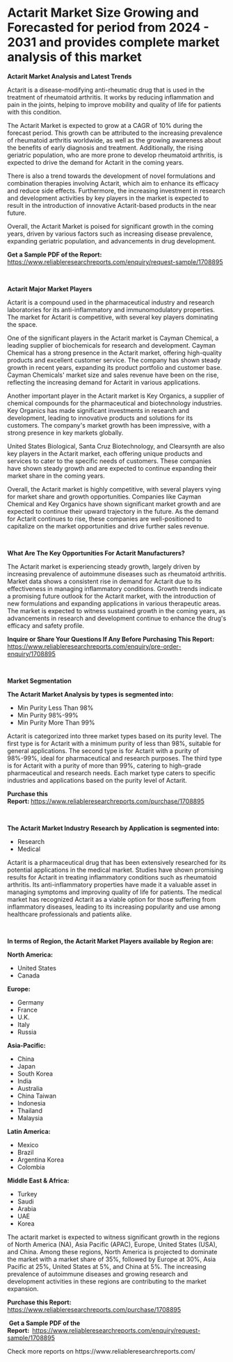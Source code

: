 <p><h1>Actarit Market Size Growing and Forecasted for period from 2024 - 2031 and provides complete market analysis of this market</h1></p><p><strong>Actarit Market Analysis and Latest Trends</strong></p>
<p><p>Actarit is a disease-modifying anti-rheumatic drug that is used in the treatment of rheumatoid arthritis. It works by reducing inflammation and pain in the joints, helping to improve mobility and quality of life for patients with this condition.</p><p>The Actarit Market is expected to grow at a CAGR of 10% during the forecast period. This growth can be attributed to the increasing prevalence of rheumatoid arthritis worldwide, as well as the growing awareness about the benefits of early diagnosis and treatment. Additionally, the rising geriatric population, who are more prone to develop rheumatoid arthritis, is expected to drive the demand for Actarit in the coming years.</p><p>There is also a trend towards the development of novel formulations and combination therapies involving Actarit, which aim to enhance its efficacy and reduce side effects. Furthermore, the increasing investment in research and development activities by key players in the market is expected to result in the introduction of innovative Actarit-based products in the near future.</p><p>Overall, the Actarit Market is poised for significant growth in the coming years, driven by various factors such as increasing disease prevalence, expanding geriatric population, and advancements in drug development.</p></p>
<p><strong>Get a Sample PDF of the Report:&nbsp;</strong> <a href="https://www.reliableresearchreports.com/enquiry/request-sample/1708895">https://www.reliableresearchreports.com/enquiry/request-sample/1708895</a></p>
<p>&nbsp;</p>
<p><strong>Actarit Major Market Players</strong></p>
<p><p>Actarit is a compound used in the pharmaceutical industry and research laboratories for its anti-inflammatory and immunomodulatory properties. The market for Actarit is competitive, with several key players dominating the space.</p><p>One of the significant players in the Actarit market is Cayman Chemical, a leading supplier of biochemicals for research and development. Cayman Chemical has a strong presence in the Actarit market, offering high-quality products and excellent customer service. The company has shown steady growth in recent years, expanding its product portfolio and customer base. Cayman Chemicals' market size and sales revenue have been on the rise, reflecting the increasing demand for Actarit in various applications.</p><p>Another important player in the Actarit market is Key Organics, a supplier of chemical compounds for the pharmaceutical and biotechnology industries. Key Organics has made significant investments in research and development, leading to innovative products and solutions for its customers. The company's market growth has been impressive, with a strong presence in key markets globally.</p><p>United States Biological, Santa Cruz Biotechnology, and Clearsynth are also key players in the Actarit market, each offering unique products and services to cater to the specific needs of customers. These companies have shown steady growth and are expected to continue expanding their market share in the coming years.</p><p>Overall, the Actarit market is highly competitive, with several players vying for market share and growth opportunities. Companies like Cayman Chemical and Key Organics have shown significant market growth and are expected to continue their upward trajectory in the future. As the demand for Actarit continues to rise, these companies are well-positioned to capitalize on the market opportunities and drive further sales revenue.</p></p>
<p>&nbsp;</p>
<p><strong>What Are The Key Opportunities For Actarit Manufacturers?</strong></p>
<p><p>The Actarit market is experiencing steady growth, largely driven by increasing prevalence of autoimmune diseases such as rheumatoid arthritis. Market data shows a consistent rise in demand for Actarit due to its effectiveness in managing inflammatory conditions. Growth trends indicate a promising future outlook for the Actarit market, with the introduction of new formulations and expanding applications in various therapeutic areas. The market is expected to witness sustained growth in the coming years, as advancements in research and development continue to enhance the drug's efficacy and safety profile.</p></p>
<p><strong>Inquire or Share Your Questions If Any Before Purchasing This Report:</strong> <a href="https://www.reliableresearchreports.com/enquiry/pre-order-enquiry/1708895">https://www.reliableresearchreports.com/enquiry/pre-order-enquiry/1708895</a></p>
<p>&nbsp;</p>
<p><strong>Market Segmentation</strong></p>
<p><strong>The Actarit Market Analysis by types is segmented into:</strong></p>
<p><ul><li>Min Purity Less Than 98%</li><li>Min Purity 98%-99%</li><li>Min Purity More Than 99%</li></ul></p>
<p><p>Actarit is categorized into three market types based on its purity level. The first type is for Actarit with a minimum purity of less than 98%, suitable for general applications. The second type is for Actarit with a purity of 98%-99%, ideal for pharmaceutical and research purposes. The third type is for Actarit with a purity of more than 99%, catering to high-grade pharmaceutical and research needs. Each market type caters to specific industries and applications based on the purity level of Actarit.</p></p>
<p><strong>Purchase this Report:&nbsp;</strong><a href="https://www.reliableresearchreports.com/purchase/1708895">https://www.reliableresearchreports.com/purchase/1708895</a></p>
<p>&nbsp;</p>
<p><strong>The Actarit Market Industry Research by Application is segmented into:</strong></p>
<p><ul><li>Research</li><li>Medical</li></ul></p>
<p><p>Actarit is a pharmaceutical drug that has been extensively researched for its potential applications in the medical market. Studies have shown promising results for Actarit in treating inflammatory conditions such as rheumatoid arthritis. Its anti-inflammatory properties have made it a valuable asset in managing symptoms and improving quality of life for patients. The medical market has recognized Actarit as a viable option for those suffering from inflammatory diseases, leading to its increasing popularity and use among healthcare professionals and patients alike.</p></p>
<p>&nbsp;</p>
<p><strong>In terms of Region, the Actarit Market Players available by Region are:</strong></p>
<p>
    <p> <strong> North America: </strong>
        <ul>
            <li>United States</li>
            <li>Canada</li>
        </ul>
        </p> 
    <p> <strong> Europe: </strong>
        <ul>
            <li>Germany</li>
            <li>France</li>
            <li>U.K.</li>
            <li>Italy</li>
            <li>Russia</li>
        </ul>
        </p> 
    <p> <strong> Asia-Pacific: </strong>
        <ul>
            <li>China</li>
            <li>Japan</li>
            <li>South Korea</li>
            <li>India</li>
            <li>Australia</li>
            <li>China Taiwan</li>
            <li>Indonesia</li>
            <li>Thailand</li>
            <li>Malaysia</li>
        </ul>
        </p> 
    <p> <strong> Latin America: </strong>
        <ul>
            <li>Mexico</li>
            <li>Brazil</li>
            <li>Argentina Korea</li>
            <li>Colombia</li>
        </ul>
        </p> 
    <p> <strong> Middle East & Africa: </strong>
        <ul>
            <li>Turkey</li>
            <li>Saudi</li>
            <li>Arabia</li>
            <li>UAE</li>
            <li>Korea</li>
        </ul>
    </p>
    </p>
<p><p>The actarit market is expected to witness significant growth in the regions of North America (NA), Asia Pacific (APAC), Europe, United States (USA), and China. Among these regions, North America is projected to dominate the market with a market share of 35%, followed by Europe at 30%, Asia Pacific at 25%, United States at 5%, and China at 5%. The increasing prevalence of autoimmune diseases and growing research and development activities in these regions are contributing to the market expansion.</p></p>
<p><strong>Purchase this Report: </strong><a href="https://www.reliableresearchreports.com/purchase/1708895">https://www.reliableresearchreports.com/purchase/1708895</a></p>
<p>&nbsp;<strong>Get a Sample PDF of the Report:&nbsp;&nbsp;</strong><a href="https://www.reliableresearchreports.com/enquiry/request-sample/1708895">https://www.reliableresearchreports.com/enquiry/request-sample/1708895</a></p>
<p><strong></strong></p>
<p>Check more reports on https://www.reliableresearchreports.com/</p>